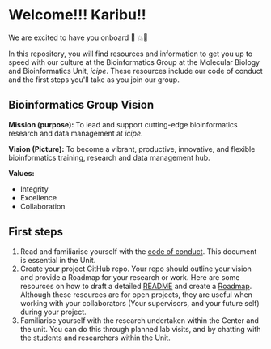 # Welcome!!! Karibu!!

We are excited to have you onboard :tada: :boom::open_hands:

In this repository, you will find resources and information to get you up to speed with our culture at the Bioinformatics Group at the Molecular Biology and Bioinformatics Unit, *icipe*. These resources include our code of conduct and the first steps you'll take as you join our group. 

## Bioinformatics Group Vision
**Mission (purpose):** To lead and support cutting-edge bioinformatics research and data management at *icipe*.

**Vision (Picture):** To become a vibrant, productive, innovative, and flexible bioinformatics training, research and data management hub.

**Values:**
- Integrity
- Excellence
- Collaboration


## First steps
1. Read and familiarise yourself with the [code of conduct](CODE_OF_CONDUCT.md). This document is essential in the Unit.
2. Create your project GitHub repo. Your repo should outline your vision and provide a Roadmap for your research or work. Here are some resources on how to draft a detailed [README](https://mozilla.github.io/open-leadership-training-series/articles/opening-your-project/write-a-great-project-readme/) and create a [Roadmap](https://mozilla.github.io/open-leadership-training-series/articles/opening-your-project/start-your-project-roadmap/). Although these resources are for open projects, they are useful when working with your collaborators (Your supervisors, and your future self) during your project.
3. Familiarise yourself with the research undertaken within the Center and the unit. You can do this through planned lab visits, and by chatting with the students and researchers within the Unit. 
